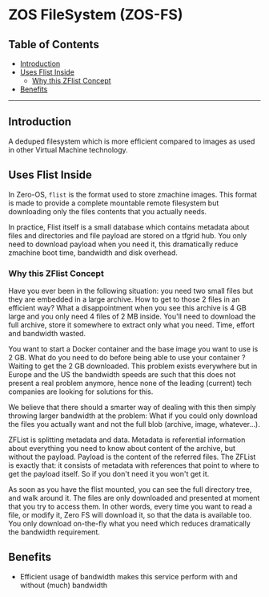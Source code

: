 
<h1> ZOS FileSystem (ZOS-FS) </h1>

<h2>Table of Contents</h2>

- [Introduction](#introduction)
- [Uses Flist Inside](#uses-flist-inside)
  - [Why this ZFlist Concept](#why-this-zflist-concept)
- [Benefits](#benefits)

***

## Introduction

A deduped filesystem which is more efficient compared to images as used in other Virtual Machine technology.

## Uses Flist Inside

In Zero-OS, `flist` is the format used to store zmachine images. This format is made to provide
a complete mountable remote filesystem but downloading only the files contents that you actually needs.

In practice, Flist itself is a small database which contains metadata about files and directories and file payload are stored on a tfgrid hub. You only need to download payload when you need it, this dramatically reduce zmachine boot time, bandwidth and disk overhead.

### Why this ZFlist Concept

Have you ever been in the following situation: you need two small files but they are embedded in a large archive.  How to get to those 2 files in an efficient way?  What a disappointment when you see this archive is 4 GB large and you only need 4 files of 2 MB inside. You'll need to download the full archive, store it somewhere to extract only what you need. Time, effort and bandwidth wasted.

You want to start a Docker container and the base image you want to use is 2 GB. What do you need to do before being able to use your container ? Waiting to get the 2 GB downloaded.  This problem exists everywhere but in Europe and the US the bandwidth speeds are such that this does not present a real problem anymore, hence none of the leading (current) tech companies are looking for solutions for this.

We believe that there should a smarter way of dealing with this then simply throwing larger bandwidth at the problem:  What if you could only download the files you actually want and not the full blob (archive, image, whatever...).

ZFList is splitting metadata and data. Metadata is referential information about everything you need to know about content of the archive, but without the payload. Payload is the content of the referred files.  The ZFList is exactly that:  it consists of metadata with references that point to where to get the payload itself. So if you don't need it you won't get it.

As soon as you have the flist mounted, you can see the full directory tree, and walk around it. The files are only downloaded and presented at moment that you try to access them. In other words, every time you want to read a file, or modify it, Zero FS will download it, so that the data is available too. You only download on-the-fly what you need which reduces dramatically the bandwidth requirement.


## Benefits

- Efficient usage of bandwidth makes this service perform with and without (much) bandwidth